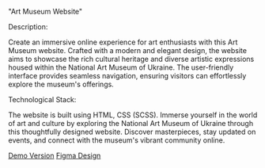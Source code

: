  "Art Museum Website"

Description:

Create an immersive online experience for art enthusiasts with this Art Museum website. Crafted with a modern and elegant design, the website aims to showcase the rich cultural heritage and diverse artistic expressions housed within the National Art Museum of Ukraine. The user-friendly interface provides seamless navigation, ensuring visitors can effortlessly explore the museum's offerings.

Technological Stack:

The website is built using HTML, CSS (SCSS).
Immerse yourself in the world of art and culture by exploring the National Art Museum of Ukraine through this thoughtfully designed website. Discover masterpieces, stay updated on events, and connect with the museum's vibrant community online.

[Demo Version](https://maksymkos.github.io/NAMU-landing/)
[Figma Design](https://www.figma.com/file/cRBCqE06cDrY3s4jX7h3iY/%D0%9D%D0%90%D0%9C%D0%A3-(Edit)?node-id=0%3A1&mode=dev)




